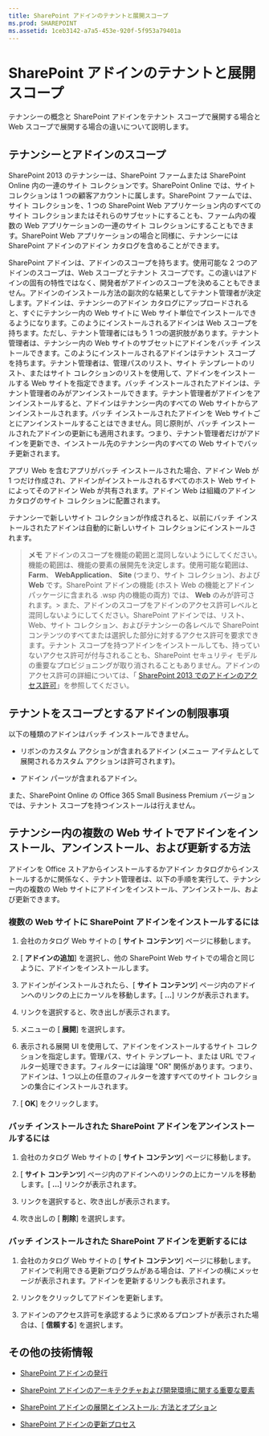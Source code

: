 ```yaml
---
title: SharePoint アドインのテナントと展開スコープ
ms.prod: SHAREPOINT
ms.assetid: 1ceb3142-a7a5-453e-920f-5f953a79401a
---
```



# SharePoint アドインのテナントと展開スコープ
 テナンシーの概念と SharePoint アドインをテナント スコープで展開する場合と Web スコープで展開する場合の違いについて説明します。
## テナンシーとアドインのスコープ
<a name="AppScope"> </a>

SharePoint 2013 のテナンシーは、SharePoint ファームまたは SharePoint Online 内の一連のサイト コレクションです。SharePoint Online では、サイト コレクションは 1 つの顧客アカウントに属します。SharePoint ファームでは、サイト コレクションを、1 つの SharePoint Web アプリケーション内のすべてのサイト コレクションまたはそれらのサブセットにすることも、ファーム内の複数の Web アプリケーションの一連のサイト コレクションにすることもできます。SharePoint Web アプリケーションの場合と同様に、テナンシーには SharePoint アドインのアドイン カタログを含めることができます。
  
    
    
SharePoint アドインは、アドインのスコープを持ちます。使用可能な 2 つのアドインのスコープは、Web スコープとテナント スコープです。この違いはアドインの固有の特性ではなく、開発者がアドインのスコープを決めることもできません。アドインのインストール方法の副次的な結果としてテナント管理者が決定します。アドインは、テナンシーのアドイン カタログにアップロードされると、すぐにテナンシー内の Web サイトに Web サイト単位でインストールできるようになります。このようにインストールされるアドインは Web スコープを持ちます。ただし、テナント管理者にはもう 1 つの選択肢があります。テナント管理者は、テナンシー内の Web サイトのサブセットにアドインをバッチ インストールできます。このようにインストールされるアドインはテナント スコープを持ちます。テナント管理者は、管理パスのリスト、サイト テンプレートのリスト、またはサイト コレクションのリストを使用して、アドインをインストールする Web サイトを指定できます。バッチ インストールされたアドインは、テナント管理者のみがアンインストールできます。テナント管理者がアドインをアンインストールすると、アドインはテナンシー内のすべての Web サイトからアンインストールされます。バッチ インストールされたアドインを Web サイトごとにアンインストールすることはできません。同じ原則が、バッチ インストールされたアドインの更新にも適用されます。つまり、テナント管理者だけがアドインを更新でき、インストール先のテナンシー内のすべての Web サイトでバッチ更新されます。
  
    
    
アプリ Web を含むアプリがバッチ インストールされた場合、アドイン Web が 1 つだけ作成され、アドインがインストールされるすべてのホスト Web サイトによってそのアドイン Web が共有されます。アドイン Web は組織のアドイン カタログのサイト コレクションに配置されます。
  
    
    
テナンシーで新しいサイト コレクションが作成されると、以前にバッチ インストールされたアドインは自動的に新しいサイト コレクションにインストールされます。
  
    
    

> **メモ**
> アドインのスコープを機能の範囲と混同しないようにしてください。機能の範囲は、機能の要素の展開先を決定します。使用可能な範囲は、 **Farm**、 **WebApplication**、 **Site** (つまり、サイト コレクション)、および **Web** です。SharePoint アドインの機能 (ホスト Web の機能とアドイン パッケージに含まれる .wsp 内の機能の両方) では、 **Web** のみが許可されます。> また、アドインのスコープをアドインのアクセス許可レベルと混同しないようにしてください。SharePoint アドインでは、リスト、Web、サイト コレクション、およびテナンシーの各レベルで SharePoint コンテンツのすべてまたは選択した部分に対するアクセス許可を要求できます。テナント スコープを持つアドインをインストールしても、持っていないアクセス許可が付与されることも、SharePoint セキュリティ モデルの重要なプロビジョニングが取り消されることもありません。アドインのアクセス許可の詳細については、「 [SharePoint 2013 でのアドインのアクセス許可](add-in-permissions-in-sharepoint-2013.md)」を参照してください。 
  
    
    


## テナントをスコープとするアドインの制限事項
<a name="Tenant"> </a>

以下の種類のアドインはバッチ インストールできません。
  
    
    

- リボンのカスタム アクションが含まれるアドイン (メニュー アイテムとして展開されるカスタム アクションは許可されます)。
    
  
- アドイン パーツが含まれるアドイン。 
    
  
また、SharePoint Online の Office 365 Small Business Premium バージョンでは、テナント スコープを持つインストールは行えません。
  
    
    

## テナンシー内の複数の Web サイトでアドインをインストール、アンインストール、および更新する方法
<a name="Web"> </a>

アドインを Office ストアからインストールするかアドイン カタログからインストールするかに関係なく、テナント管理者は、以下の手順を実行して、テナンシー内の複数の Web サイトにアドインをインストール、アンインストール、および更新できます。
  
    
    

### 複数の Web サイトに SharePoint アドインをインストールするには


1. 会社のカタログ Web サイトの [ **サイト コンテンツ**] ページに移動します。
    
  
2. [ **アドインの追加**] を選択し、他の SharePoint Web サイトでの場合と同じように、アドインをインストールします。
    
  
3. アドインがインストールされたら、[ **サイト コンテンツ**] ページ内のアドインへのリンクの上にカーソルを移動します。[ **...**] リンクが表示されます。
    
  
4. リンクを選択すると、吹き出しが表示されます。
    
  
5. メニューの [ **展開**] を選択します。
    
  
6. 表示される展開 UI を使用して、アドインをインストールするサイト コレクションを指定します。管理パス、サイト テンプレート、または URL でフィルター処理できます。フィルターには論理 "OR" 関係があります。つまり、アドインは、1 つ以上の任意のフィルターを渡すすべてのサイト コレクションの集合にインストールされます。
    
  
7. [ **OK**] をクリックします。
    
  

### バッチ インストールされた SharePoint アドインをアンインストールするには


1. 会社のカタログ Web サイトの [ **サイト コンテンツ**] ページに移動します。
    
  
2. [ **サイト コンテンツ**] ページ内のアドインへのリンクの上にカーソルを移動します。[ **...**] リンクが表示されます。
    
  
3. リンクを選択すると、吹き出しが表示されます。
    
  
4. 吹き出しの [ **削除**] を選択します。
    
  

### バッチ インストールされた SharePoint アドインを更新するには


1. 会社のカタログ Web サイトの [ **サイト コンテンツ**] ページに移動します。アドインで利用できる更新プログラムがある場合は、アドインの横にメッセージが表示されます。アドインを更新するリンクも表示されます。
    
  
2. リンクをクリックしてアドインを更新します。
    
  
3. アドインのアクセス許可を承認するように求めるプロンプトが表示された場合は、[ **信頼する**] を選択します。
    
  

## その他の技術情報
<a name="SP15tenancies_addlresources"> </a>


-  [SharePoint アドインの発行](publish-sharepoint-add-ins.md)
    
  
-  [SharePoint アドインのアーキテクチャおよび開発環境に関する重要な要素](important-aspects-of-the-sharepoint-add-in-architecture-and-development-landscap.md)
    
  
-  [SharePoint アドインの展開とインストール: 方法とオプション](deploying-and-installing-sharepoint-add-ins-methods-and-options.md)
    
  
-  [SharePoint アドインの更新プロセス](sharepoint-add-ins-update-process.md)
    
  

